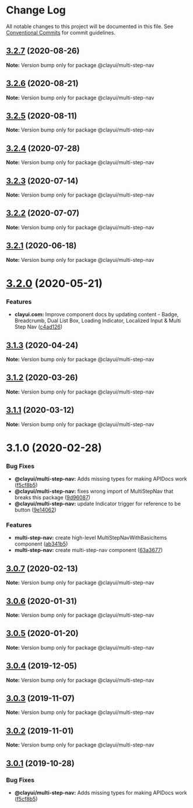 # Change Log

All notable changes to this project will be documented in this file.
See [Conventional Commits](https://conventionalcommits.org) for commit guidelines.

## [3.2.7](https://github.com/liferay/clay/compare/@clayui/multi-step-nav@3.2.6...@clayui/multi-step-nav@3.2.7) (2020-08-26)

**Note:** Version bump only for package @clayui/multi-step-nav

## [3.2.6](https://github.com/liferay/clay/compare/@clayui/multi-step-nav@3.2.5...@clayui/multi-step-nav@3.2.6) (2020-08-21)

**Note:** Version bump only for package @clayui/multi-step-nav

## [3.2.5](https://github.com/liferay/clay/compare/@clayui/multi-step-nav@3.2.4...@clayui/multi-step-nav@3.2.5) (2020-08-11)

**Note:** Version bump only for package @clayui/multi-step-nav

## [3.2.4](https://github.com/liferay/clay/compare/@clayui/multi-step-nav@3.2.3...@clayui/multi-step-nav@3.2.4) (2020-07-28)

**Note:** Version bump only for package @clayui/multi-step-nav

## [3.2.3](https://github.com/liferay/clay/compare/@clayui/multi-step-nav@3.2.2...@clayui/multi-step-nav@3.2.3) (2020-07-14)

**Note:** Version bump only for package @clayui/multi-step-nav

## [3.2.2](https://github.com/liferay/clay/compare/@clayui/multi-step-nav@3.2.1...@clayui/multi-step-nav@3.2.2) (2020-07-07)

**Note:** Version bump only for package @clayui/multi-step-nav

## [3.2.1](https://github.com/liferay/clay/compare/@clayui/multi-step-nav@3.2.0...@clayui/multi-step-nav@3.2.1) (2020-06-18)

**Note:** Version bump only for package @clayui/multi-step-nav

# [3.2.0](https://github.com/liferay/clay/compare/@clayui/multi-step-nav@3.1.3...@clayui/multi-step-nav@3.2.0) (2020-05-21)

### Features

-   **clayui.com:** Improve component docs by updating content - Badge, Breadcrumb, Dual List Box, Loading Indicator, Localized Input & Multi Step Nav ([c4ad126](https://github.com/liferay/clay/commit/c4ad126))

## [3.1.3](https://github.com/liferay/clay/compare/@clayui/multi-step-nav@3.1.2...@clayui/multi-step-nav@3.1.3) (2020-04-24)

**Note:** Version bump only for package @clayui/multi-step-nav

## [3.1.2](https://github.com/liferay/clay/tree/master/packages/clay-multi-step-nav/compare/@clayui/multi-step-nav@3.1.1...@clayui/multi-step-nav@3.1.2) (2020-03-26)

**Note:** Version bump only for package @clayui/multi-step-nav

## [3.1.1](https://github.com/liferay/clay/tree/master/packages/clay-multi-step-nav/compare/@clayui/multi-step-nav@3.1.0...@clayui/multi-step-nav@3.1.1) (2020-03-12)

**Note:** Version bump only for package @clayui/multi-step-nav

# 3.1.0 (2020-02-28)

### Bug Fixes

-   **@clayui/multi-step-nav:** Adds missing types for making APIDocs work ([f5cf8b5](https://github.com/liferay/clay/commit/f5cf8b5))
-   **@clayui/multi-step-nav:** fixes wrong import of MultiStepNav that breaks this package ([9d96087](https://github.com/liferay/clay/commit/9d96087))
-   **@clayui/multi-step-nav:** update Indicator trigger for reference to be button ([9e14062](https://github.com/liferay/clay/commit/9e14062))

### Features

-   **multi-step-nav:** create high-level MultiStepNavWithBasicItems component ([ab341b5](https://github.com/liferay/clay/commit/ab341b5))
-   **multi-step-nav:** create multi-step-nav component ([63a3677](https://github.com/liferay/clay/commit/63a3677))

## [3.0.7](https://github.com/liferay/clay/tree/master/packages/clay-multi-step-nav/compare/@clayui/multi-step-nav@3.0.6...@clayui/multi-step-nav@3.0.7) (2020-02-13)

**Note:** Version bump only for package @clayui/multi-step-nav

## [3.0.6](https://github.com/liferay/clay/tree/master/packages/clay-multi-step-nav/compare/@clayui/multi-step-nav@3.0.3...@clayui/multi-step-nav@3.0.6) (2020-01-31)

**Note:** Version bump only for package @clayui/multi-step-nav

## [3.0.5](https://github.com/liferay/clay/tree/master/packages/clay-multi-step-nav/compare/@clayui/multi-step-nav@3.0.3...@clayui/multi-step-nav@3.0.5) (2020-01-20)

**Note:** Version bump only for package @clayui/multi-step-nav

## [3.0.4](https://github.com/liferay/clay/tree/master/packages/clay-multi-step-nav/compare/@clayui/multi-step-nav@3.0.3...@clayui/multi-step-nav@3.0.4) (2019-12-05)

**Note:** Version bump only for package @clayui/multi-step-nav

## [3.0.3](https://github.com/liferay/clay/tree/master/packages/clay-multi-step-nav/compare/@clayui/multi-step-nav@3.0.2...@clayui/multi-step-nav@3.0.3) (2019-11-07)

**Note:** Version bump only for package @clayui/multi-step-nav

## [3.0.2](https://github.com/liferay/clay/tree/master/packages/clay-multi-step-nav/compare/@clayui/multi-step-nav@3.0.1...@clayui/multi-step-nav@3.0.2) (2019-11-01)

**Note:** Version bump only for package @clayui/multi-step-nav

## [3.0.1](https://github.com/liferay/clay/tree/master/packages/clay-multi-step-nav/compare/@clayui/multi-step-nav@3.0.0...@clayui/multi-step-nav@3.0.1) (2019-10-28)

### Bug Fixes

-   **@clayui/multi-step-nav:** Adds missing types for making APIDocs work ([f5cf8b5](https://github.com/liferay/clay/commit/f5cf8b5))
